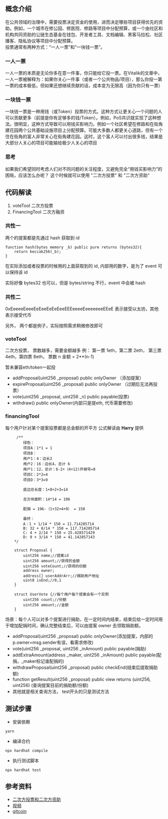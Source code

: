 ## 概念介绍  
在公共领域的治理中，需要投票决定资金的使用，进而决定哪些项目获得优先的资助。例如，一个城市在修公园、修医院、修路等项目中分配预算，或一个由社区和机构共同资助的公链生态基金在钱包、开发者工具、文档编辑、黑客马拉松、社区播客、隐私协议等项目中分配预算。  
投票通常有两种方式：“一人一票”和“一块钱一票”。 

### 一人一票  
一人一票的本质是无论你多在意一件事，你只能给它投一票。在Vitalik的文章中，一人一票被解释为：如果你关心一件事（或者一个公共物品/项目），那么你投一第一票的成本极低，但如果还想继续贡献的话，成本变为无限高（因为你只有一票）  

### 一块钱一票  
一块钱一票是一种用钱（或Token）投票的方式。这种方式让更关心一个问题的人可以贡献更多（前提是你有足够多的钱/Token）。例如，PoS共识就实现了这种想法。很明显，这种方式导致可以用钱买影响力。例如一个社区希望在修路和在街角建花园两个公共基础设施项目上分配预算。可能大多数人都更关心道路，但有一个住在街角的富人非常关心在街角建花园。这时，这个富人可以付出很多钱，结果是大部分人关心的项目可能输给极少人关心的项目  

### 思考  
如果我们希望同时考虑人们对不同问题的关注程度，又避免完全“用钱买影响力”的困局，应该怎么办呢？ 这个时候就可以使用 "二次方投票" 和  "二次方资助" 

## 代码解读

1. voteTool 二次方投票
2. FinancingTool 二次方融资

### 共性一  
两个的提案都是先通过 hash 获取到 id

```
function hash(bytes memory _b) public pure returns (bytes32){
    return keccak256(_b);
}
```

在实际添加或者投票的时候用的上面获取到的 id, 内部用的数字，是为了 event 可以保持该 id

实际好像 bytes32 也可以，但是 bytes/string 不行，event 中会被 hash

### 共性二  
0xEeeeeEeeeEeEeeEeEeEeeEEEeeeeEeeeeeeeEEeE
表示接受以太坊，其他表示接受代币

另外， 两个都是例子，实际按照需求稍微修改即可

### voteTool  

二次方投票， 票数越多，需要金额越多
例： 第一票 1eth，第二票 2eth， 第三票 4eth，第四票 8eth，
票数 n 金额 = 2\*\*(n-1)

暂未兼容eth/token一起投

- addProposal(uint256 _proposal) public onlyOwner （添加提案）
- expireProposal(uint256 _proposal) public onlyOwner （过期后无法再投票）
- vote(uint256 _proposal, uint256 _n) public payable(投票)
- withdraw() public onlyOwner(内部只是提eth, 代币需要修改)

### financingTool  

每个用户针对某个提案投票都是总金额的开平方
公式解读由 **Harry** 提供

```
	 /**
        绿色：
        项目A：1*1 = 1
        项目B：
        用户1：4：边长2
        用户2：16：边长4，总计 6
        用户1：12，总计：6-2+（4+12)开根号=8
        项目C：2*2=4
        项目D：3*3=9

        底边总长度：1+8+2+3=14

        总方块面积：14*14 = 196

        配捐 = 196-（1+32+4+9） = 150

        最终：
        A：1 + 1/14 * 150 = 11.714285714
        B: 32 + 8/14 * 150 = 117.714285714
        C: 4 + 2/14 * 150 = 25.428571429
        D: 9 + 3/14 * 150 = 41.142857143
	*/

    struct Proposal {
        uint256 name;//提案id
        uint256 amount;//获得的金额
        uint256 voteCount;//获得的份额
        address owner;
        address[] userAddrArr;//捐助用户地址
        uint8 isEnd;//0,1
    }

    struct UserVote {//每个用户每个提案会有一个实例
        uint256 count;//份额
        uint256 amount;//金额
    }

```

场景：每个人可以对多个提案进行捐助，在一定时间内结束，结束后给一定时间用于增加配捐时间，确认完整结束后，可以由提案 owner 去领取捐助额。

- addProposal(uint256 _proposal) public onlyOwner(添加提案，内部的p.owner=msg.sender有误，看需求修改)
- vote(uint256 _proposal, uint256 _inAmount) public payable(捐助)
- addExtraAmount(address _maker, uint256 _inAmount) public payable(配捐，_maker标记谁配捐的)
- withdrawProposal(uint256 _proposal) public checkEnd(结束后提取捐助额)
- function getResult(uint256 _proposal) public view returns (uint256, uint256) (查询提案目前的捐助额/份额)
- 其他就是相关查询方法， test开头的只是测试方法

## 测试步骤  
- 安装依赖  
```
yarn  
```

- 编译合约  
```
npx hardhat compile
```

- 执行测试脚本 
```
npx hardhat test 
```

## 参考资料

- [二次方投票和二次方资助](https://www.matataki.io/p/6113)  
- [视频](https://www.bilibili.com/video/BV1Y5411w77b/)
- [gitcoin](https://gitcoin.co/blog/gitcoin-grants-quadratic-funding-for-the-world/)